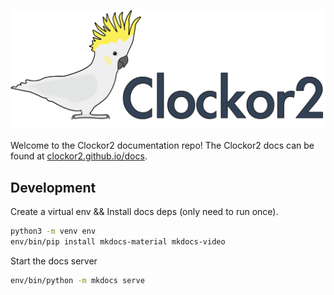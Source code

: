 ![](https://github.com/clockor2/clockor2/blob/main/public/logo-with-text.png)

Welcome to the Clockor2 documentation repo! The Clockor2 docs can be found at [clockor2.github.io/docs](https://clockor2.github.io/docs). 

## Development

Create a virtual env && Install docs deps (only need to run once).

```bash
python3 -m venv env
env/bin/pip install mkdocs-material mkdocs-video
```

Start the docs server

```bash
env/bin/python -m mkdocs serve
```

